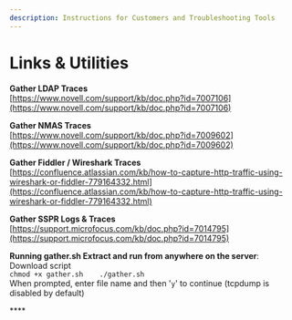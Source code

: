 ```yaml
---
description: Instructions for Customers and Troubleshooting Tools
---
```


# Links & Utilities

**Gather LDAP Traces**   
[https://www.novell.com/support/kb/doc.php?id=7007106](https://www.novell.com/support/kb/doc.php?id=7007106) 

**Gather NMAS Traces**   
[https://www.novell.com/support/kb/doc.php?id=7009602](https://www.novell.com/support/kb/doc.php?id=7009602)

**Gather Fiddler / Wireshark Traces**  
[https://confluence.atlassian.com/kb/how-to-capture-http-traffic-using-wireshark-or-fiddler-779164332.html](https://confluence.atlassian.com/kb/how-to-capture-http-traffic-using-wireshark-or-fiddler-779164332.html)

**Gather SSPR Logs & Traces**  
[https://support.microfocus.com/kb/doc.php?id=7014795](https://support.microfocus.com/kb/doc.php?id=7014795)

**Running gather.sh Extract and run from anywhere on the server**:   
Download script  
`chmod +x gather.sh   
./gather.sh`  
When prompted, enter file name and then '`y`' to continue \(tcpdump is disabled by default\)



\*\*\*\*

